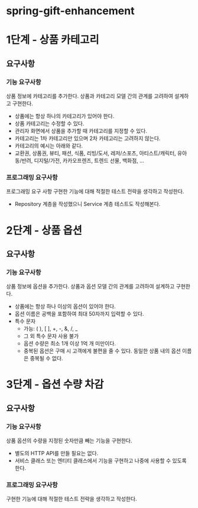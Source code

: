 # spring-gift-enhancement
# 1단계 - 상품 카테고리

## 요구사항
### 기능 요구사항
상품 정보에 카테고리를 추가한다. 상품과 카테고리 모델 간의 관계를 고려하여 설계하고 구현한다.

- 상품에는 항상 하나의 카테고리가 있어야 한다.
- 상품 카테고리는 수정할 수 있다.
- 관리자 화면에서 상품을 추가할 때 카테고리를 지정할 수 있다.
- 카테고리는 1차 카테고리만 있으며 2차 카테고리는 고려하지 않는다.
- 카테고리의 예시는 아래와 같다.
- 교환권, 상품권, 뷰티, 패션, 식품, 리빙/도서, 레저/스포츠, 아티스트/캐릭터, 유아동/반려, 디지털/가전, 카카오프렌즈, 트렌드 선물, 백화점, ...

### 프로그래밍 요구사항
프로그래밍 요구 사항
구현한 기능에 대해 적절한 테스트 전략을 생각하고 작성한다.
- Repository 계층을 작성했으니 Service 계층 테스트도 작성해본다.

# 2단계 - 상품 옵션

## 요구사항
### 기능 요구사항
상품 정보에 옵션을 추가한다. 상품과 옵션 모델 간의 관계를 고려하여 설계하고 구현한다.

- 상품에는 항상 하나 이상의 옵션이 있어야 한다.
- 옵션 이름은 공백을 포함하여 최대 50자까지 입력할 수 있다.
- 특수 문자
  - 가능: ( ), [ ], +, -, &, /, _ 
  - 그 외 특수 문자 사용 불가
  - 옵션 수량은 최소 1개 이상 1억 개 미만이다.
  - 중복된 옵션은 구매 시 고객에게 불편을 줄 수 있다. 동일한 상품 내의 옵션 이름은 중복될 수 없다.

# 3단계 - 옵션 수량 차감

## 요구사항
### 기능 요구사항
상품 옵션의 수량을 지정된 숫자만큼 빼는 기능을 구현한다.
- 별도의 HTTP API를 만들 필요는 없다.
- 서비스 클래스 또는 엔티티 클래스에서 기능을 구현하고 나중에 사용할 수 있도록 한다.

### 프로그래밍 요구사항
구현한 기능에 대해 적절한 테스트 전략을 생각하고 작성한다.
